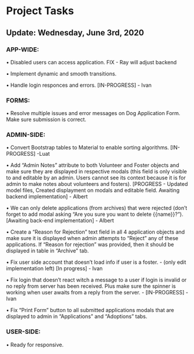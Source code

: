 
#  Project Tasks 					
## Update: Wednesday, June 3rd, 2020

### APP-WIDE:

•	Disabled users can access application. FIX - Ray will adjust backend

•	Implement dynamic and smooth transitions.

•	Handle login responces and errors. [IN-PROGRESS] - Ivan

### FORMS:

•	Resolve multiple issues and error messages on Dog Application Form. Make sure submission is correct.


### ADMIN-SIDE:

•	Convert Bootstrap tables to Material to enable sorting algorithms. [IN-PROGRESS] -Luat

•	Add “Admin Notes” attribute to both Volunteer and Foster objects and make sure they are displayed in respective modals (this field is only visible to and editable by an admin. Users cannot see its context because it is for admin to make notes about volunteers and fosters). [PROGRESS - Updated model files, Created displayment on modals and editable field. Awaiting backend implementation] - Albert

•	We can only delete applications (from archives) that were rejected (don’t forget to add modal asking “Are you sure you want to delete {{name}}?”). [Awaiting back-end implementation] - Albert

•	Create a “Reason for Rejection” text field in all 4 application objects and make sure it is displayed when admin attempts to “Reject” any of these applications. If “Reason for rejection” was provided, then it should be displayed in table in “Archive” tab.

•	Fix user side account that doesn’t load info if user is a foster. - (only edit implementation left)  [In progress] - Ivan

•	Fix login that doesn’t react witch a message to a user if login is invalid or no reply from server has been received. Plus make sure the spinner is working when user awaits from a reply from the server. - [IN-PROGRESS] - Ivan

•	Fix “Print Form” button to all submitted applications modals that are displayed to admin in “Applications” and “Adoptions” tabs.

### USER-SIDE:

•	Ready for responsive.
